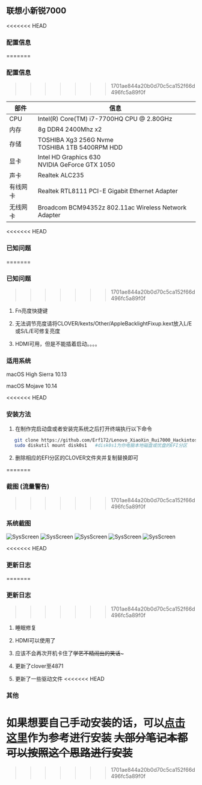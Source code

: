 ## 联想小新锐7000

<<<<<<< HEAD
### 配置信息
=======

### 配置信息 

>>>>>>> 1701ae844a20b0d70c5ca152f66d496fc5a89f0f

| 部件  | 信息 |
| ---- | --- |
| CPU  | Intel(R) Core(TM) i7-7700HQ CPU @ 2.80GHz |
| 内存 | 8g DDR4 2400Mhz x2 |
| 存储 | TOSHIBA Xg3 256G Nvme <br> TOSHIBA 1TB 5400RPM HDD |
| 显卡 | Intel HD Graphics 630 <br> NVIDIA GeForce GTX 1050 |
| 声卡 | Realtek ALC235 |
| 有线网卡 | Realtek RTL8111 PCI-E Gigabit Ethernet Adapter |
| 无线网卡 | Broadcom BCM94352z 802.11ac Wireless Network Adapter |


<<<<<<< HEAD
### 已知问题
=======
### 已知问题 
>>>>>>> 1701ae844a20b0d70c5ca152f66d496fc5a89f0f

1. Fn亮度快捷键

2. 无法调节亮度请将CLOVER/kexts/Other/AppleBacklightFixup.kext放入L/E或S/L/E可修复亮度

3. HDMI可用，但是不能插着启动。。。。

### 适用系统

macOS High Sierra 10.13 

macOS Mojave 10.14

<<<<<<< HEAD
### 安装方法

1. 在制作完启动盘或者安装完系统之后打开终端执行以下命令
 ```bash 
    git clone https://github.com/Erf172/Lenovo_XiaoXin_Rui7000_Hackintosh.git
    sudo diskutil mount disk0s1   #disk0s1为你电脑本地磁盘或优盘的EFI分区
```

2. 删除相应的EFI分区的CLOVER文件夹并复制替换即可   

=======
### 截图 (流量警告) 
>>>>>>> 1701ae844a20b0d70c5ca152f66d496fc5a89f0f

    
### 系统截图
![SysScreen](https://img.vim-cn.com/6a/9ffd8b467320a6a6d5be385263b456cafd1888.png)
![SysScreen](https://img.vim-cn.com/49/5369b1e3bfd366b259dcd7aaa3d1ebdc77ade5.png)
![SysScreen](https://img.vim-cn.com/ca/f827ce420e148d75a905f8fd8c293272f9688f.png)
![SysScreen](https://img.vim-cn.com/0e/5ad521869b78531f3f094a10c3d8f747d4b703.png)
![SysScreen](https://img.vim-cn.com/2d/52e5b23fd51d3d54d48c641c18d31aae6bb9c7.png)


<<<<<<< HEAD
### 更新日志
=======
### 更新日志 
>>>>>>> 1701ae844a20b0d70c5ca152f66d496fc5a89f0f

1. 睡眠修复

2. HDMI可以使用了

3. 应该不会再次开机卡住了~~学艺不精闹出的笑话~~~

4. 更新了clover至4871

5. 更新了一些驱动文件
<<<<<<< HEAD


### 其他

如果想要自己手动安装的话，可以[点击这里](https://www.erf172.tk/2019/02/13/Hackintosh-Installation-on-Lenovo-Xiaoxin-Rui7000-1/)作为参考进行安装
~~大部分笔记本都可以按照这个思路进行安装~~
=======
>>>>>>> 1701ae844a20b0d70c5ca152f66d496fc5a89f0f
